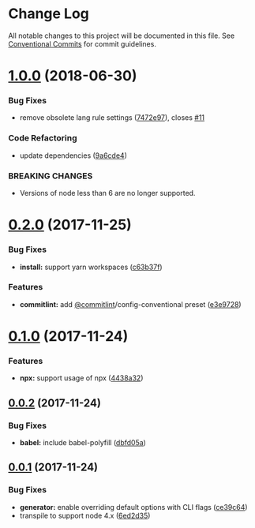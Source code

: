 # Change Log

All notable changes to this project will be documented in this file.
See [Conventional Commits](https://conventionalcommits.org) for commit guidelines.

<a name="1.0.0"></a>
# [1.0.0](https://github.com/jlegrone/create-semantic-module/compare/v0.2.0...v1.0.0) (2018-06-30)


### Bug Fixes

* remove obsolete lang rule settings ([7472e97](https://github.com/jlegrone/create-semantic-module/commit/7472e97)), closes [#11](https://github.com/jlegrone/create-semantic-module/issues/11)


### Code Refactoring

* update dependencies ([9a6cde4](https://github.com/jlegrone/create-semantic-module/commit/9a6cde4))


### BREAKING CHANGES

* Versions of node less than 6 are no longer supported.




<a name="0.2.0"></a>
# [0.2.0](https://github.com/jlegrone/create-semantic-module/compare/v0.1.0...v0.2.0) (2017-11-25)


### Bug Fixes

* **install:** support yarn workspaces ([c63b37f](https://github.com/jlegrone/create-semantic-module/commit/c63b37f))


### Features

* **commitlint:** add [@commitlint](https://github.com/commitlint)/config-conventional preset ([e3e9728](https://github.com/jlegrone/create-semantic-module/commit/e3e9728))




<a name="0.1.0"></a>
# [0.1.0](https://github.com/jlegrone/create-semantic-module/compare/v0.0.2...v0.1.0) (2017-11-24)


### Features

* **npx:** support usage of npx ([4438a32](https://github.com/jlegrone/create-semantic-module/commit/4438a32))




<a name="0.0.2"></a>
## [0.0.2](https://github.com/jlegrone/create-semantic-module/compare/v0.0.1...v0.0.2) (2017-11-24)


### Bug Fixes

* **babel:** include babel-polyfill ([dbfd05a](https://github.com/jlegrone/create-semantic-module/commit/dbfd05a))




<a name="0.0.1"></a>
## [0.0.1](https://github.com/jlegrone/create-semantic-module/compare/v0.0.0...v0.0.1) (2017-11-24)


### Bug Fixes

* **generator:** enable overriding default options with CLI flags ([ce39c64](https://github.com/jlegrone/create-semantic-module/commit/ce39c64))
* transpile to support node 4.x ([6ed2d35](https://github.com/jlegrone/create-semantic-module/commit/6ed2d35))
